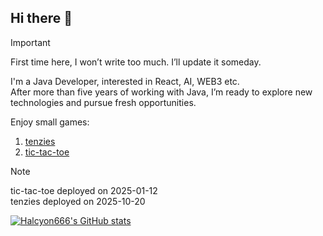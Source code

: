 ## Hi there 👋

<!--
**Halcyon666/Halcyon666** is a ✨ _special_ ✨ repository because its `README.md` (this file) appears on your GitHub profile.

Here are some ideas to get you started:

- 🔭 I’m currently working on ...
- 🌱 I’m currently learning ...
- 👯 I’m looking to collaborate on ...
- 🤔 I’m looking for help with ...
- 💬 Ask me about ...
- 📫 How to reach me: ...
- 😄 Pronouns: ...
- ⚡ Fun fact: ...
-->

> [!important]
> First time here, I won’t write too much. I’ll update it someday.


I'm a Java Developer, interested in React, AI, WEB3 etc.<br/>
After more than five years of working with Java, I’m ready to explore new technologies and pursue fresh opportunities.

Enjoy small games:
1. [tenzies](https://halcyon666.github.io/tenzies/)
2. [tic-tac-toe](https://halcyon666.github.io/react-tic-tac-toe/)
> [!note]
> tic-tac-toe deployed on 2025-01-12<br/>
> tenzies deployed on 2025-10-20 
> 

<a href="https://github.com/anuraghazra/github-readme-stats">
  <picture>
    <source
      srcset="https://github-readme-stats.vercel.app/api?username=halcyon666&show_icons=true&theme=dark"
      media="(prefers-color-scheme: dark)"
    />
    <source
      srcset="https://github-readme-stats.vercel.app/api?username=halcyon666&show_icons=true"
      media="(prefers-color-scheme: light), (prefers-color-scheme: no-preference)"
    />
    <img
      src="https://github-readme-stats.vercel.app/api?username=halcyon666&show_icons=true"
      alt="Halcyon666's GitHub stats"
    />
  </picture>
</a>
